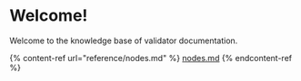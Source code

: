 # Welcome!

Welcome to the knowledge base of validator documentation.

{% content-ref url="reference/nodes.md" %}
[nodes.md](reference/nodes.md)
{% endcontent-ref %}

